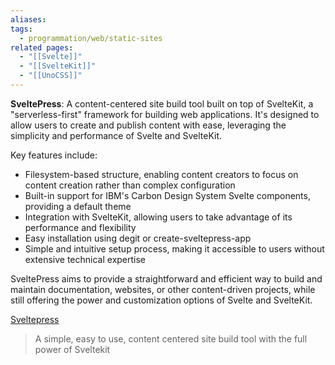 ```yaml
---
aliases: 
tags:
  - programmation/web/static-sites
related pages:
  - "[[Svelte]]"
  - "[[SvelteKit]]"
  - "[[UnoCSS]]"
---
```

**SveltePress**: A content-centered site build tool built on top of SvelteKit, a "serverless-first" framework for building web applications. It's designed to allow users to create and publish content with ease, leveraging the simplicity and performance of Svelte and SvelteKit.

Key features include:

* Filesystem-based structure, enabling content creators to focus on content creation rather than complex configuration
* Built-in support for IBM's Carbon Design System Svelte components, providing a default theme
* Integration with SvelteKit, allowing users to take advantage of its performance and flexibility
* Easy installation using degit or create-sveltepress-app
* Simple and intuitive setup process, making it accessible to users without extensive technical expertise

SveltePress aims to provide a straightforward and efficient way to build and maintain documentation, websites, or other content-driven projects, while still offering the power and customization options of Svelte and SvelteKit.

[Sveltepress](https://sveltepress.site/)
> A simple, easy to use, content centered site build tool with the full power of Sveltekit
